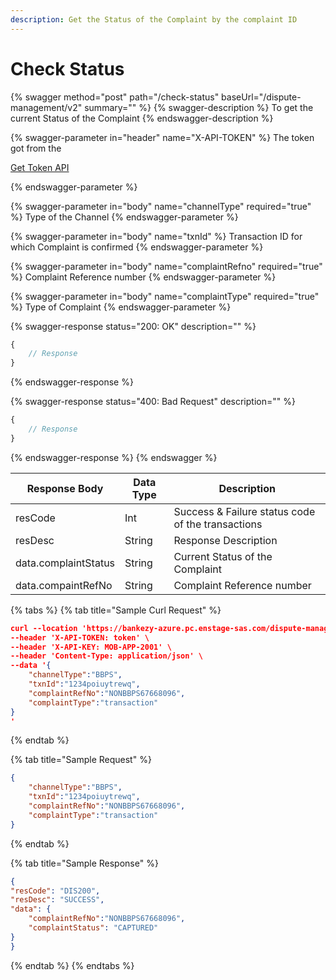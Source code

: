 ```yaml
---
description: Get the Status of the Complaint by the complaint ID
---
```


# Check Status

{% swagger method="post" path="/check-status" baseUrl="/dispute-management/v2" summary="" %}
{% swagger-description %}
To get the current Status of the Complaint
{% endswagger-description %}

{% swagger-parameter in="header" name="X-API-TOKEN" %}
The token got from the 

[Get Token API](../../../../market-place/api-specification/version-1/get-token-api.md)


{% endswagger-parameter %}

{% swagger-parameter in="body" name="channelType" required="true" %}
Type of the Channel
{% endswagger-parameter %}

{% swagger-parameter in="body" name="txnId" %}
Transaction ID for which Complaint is confirmed
{% endswagger-parameter %}

{% swagger-parameter in="body" name="complaintRefno" required="true" %}
Complaint Reference number
{% endswagger-parameter %}

{% swagger-parameter in="body" name="complaintType" required="true" %}
Type of Complaint
{% endswagger-parameter %}

{% swagger-response status="200: OK" description="" %}
```javascript
{
    // Response
}
```
{% endswagger-response %}

{% swagger-response status="400: Bad Request" description="" %}
```javascript
{
    // Response
}
```
{% endswagger-response %}
{% endswagger %}

| Response Body        | Data Type | Description                                       |
| -------------------- | --------- | ------------------------------------------------- |
| resCode              | Int       | Success & Failure status code of the transactions |
| resDesc              | String    | Response Description                              |
| data.complaintStatus | String    | Current Status of the Complaint                   |
| data.compaintRefNo   | String    | Complaint Reference number                        |



{% tabs %}
{% tab title="Sample Curl Request" %}
```json
curl --location 'https://bankezy-azure.pc.enstage-sas.com/dispute-management/v1/check-status' \
--header 'X-API-TOKEN: token' \
--header 'X-API-KEY: MOB-APP-2001' \
--header 'Content-Type: application/json' \
--data '{
    "channelType":"BBPS",
    "txnId":"1234poiuytrewq",
    "complaintRefNo":"NONBBPS67668096",
    "complaintType":"transaction"
}
'
```
{% endtab %}

{% tab title="Sample Request" %}
```json
{
    "channelType":"BBPS",
    "txnId":"1234poiuytrewq",
    "complaintRefNo":"NONBBPS67668096",
    "complaintType":"transaction"
}

```
{% endtab %}

{% tab title="Sample Response" %}
```json
{
"resCode": "DIS200",
"resDesc": "SUCCESS",
"data": {
    "complaintRefNo":"NONBBPS67668096",
    "complaintStatus": "CAPTURED"
}
}
```
{% endtab %}
{% endtabs %}
